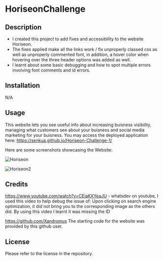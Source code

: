 # HoriseonChallenge

## Description

- I created this project to add fixes and accessibility to the website Horiseon.
- The fixes applied make all the links work / fix unproperly classed css as well as unproperly commented font, in addition, a hover color when hovering over the three header options was added as well.
- I learnt about some basic debugging and how to spot multiple errors involving font comments and id errors.

## Installation

N/A

## Usage

This website lets you see useful info about increasing buisness visibility, managing what customers see about your buisness and social media marketing for your buisness. You may access the deployed application here: https://senkua.github.io/Horiseon-Challenge-1/ 

Here are some screenshots showcasing the Website: 

![Horiseon](E:\uoftcoding\repos\HoriseonChallenge\assets\images\Horiseon1.png)

![Horiseon2](E:\uoftcoding\repos\HoriseonChallenge\assets\images\Horiseon2.png)

## Credits

https://www.youtube.com/watch?v=CEjaKXYeaJU - whatsdev on youtube, I used this video to help debug the issue of: Upon clicking on search engine optimization, it did not bring you to the corresponding image as the others did. By using this video I learnt it was missing the ID

https://github.com/Xandromus The starting code for the website was provided by this github user. 


## License

Please refer to the license in the repository. 